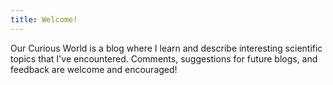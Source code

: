 ```yaml
---
title: Welcome!
---
```


Our Curious World is a blog where I learn and describe interesting scientific topics that I've encountered. Comments, suggestions for future blogs, and feedback are welcome and encouraged!
